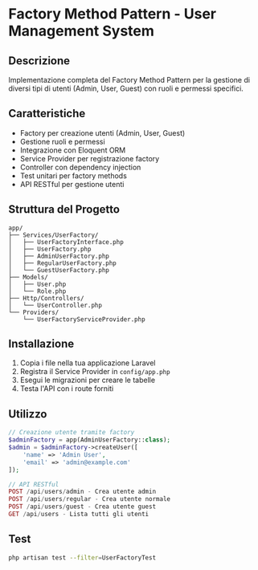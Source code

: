 # Factory Method Pattern - User Management System

## Descrizione
Implementazione completa del Factory Method Pattern per la gestione di diversi tipi di utenti (Admin, User, Guest) con ruoli e permessi specifici.

## Caratteristiche
- Factory per creazione utenti (Admin, User, Guest)
- Gestione ruoli e permessi
- Integrazione con Eloquent ORM
- Service Provider per registrazione factory
- Controller con dependency injection
- Test unitari per factory methods
- API RESTful per gestione utenti

## Struttura del Progetto
```
app/
├── Services/UserFactory/
│   ├── UserFactoryInterface.php
│   ├── UserFactory.php
│   ├── AdminUserFactory.php
│   ├── RegularUserFactory.php
│   └── GuestUserFactory.php
├── Models/
│   ├── User.php
│   └── Role.php
├── Http/Controllers/
│   └── UserController.php
└── Providers/
    └── UserFactoryServiceProvider.php
```

## Installazione
1. Copia i file nella tua applicazione Laravel
2. Registra il Service Provider in `config/app.php`
3. Esegui le migrazioni per creare le tabelle
4. Testa l'API con i route forniti

## Utilizzo
```php
// Creazione utente tramite factory
$adminFactory = app(AdminUserFactory::class);
$admin = $adminFactory->createUser([
    'name' => 'Admin User',
    'email' => 'admin@example.com'
]);

// API RESTful
POST /api/users/admin - Crea utente admin
POST /api/users/regular - Crea utente normale
POST /api/users/guest - Crea utente guest
GET /api/users - Lista tutti gli utenti
```

## Test
```bash
php artisan test --filter=UserFactoryTest
```
